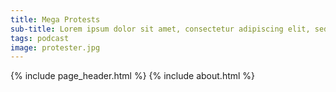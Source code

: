 ```yaml
---
title: Mega Protests
sub-title: Lorem ipsum dolor sit amet, consectetur adipiscing elit, sed do eiusmod tempor incididunt ut labore et dolore magna aliqua. 
tags: podcast
image: protester.jpg
---
```


{% include page_header.html %}
{% include about.html %}